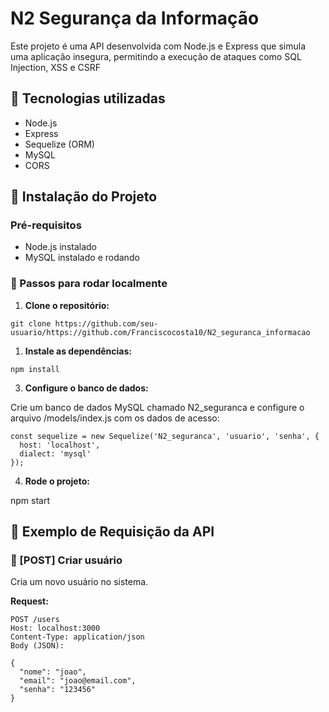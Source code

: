 # N2 Segurança da Informação

Este projeto é uma API desenvolvida com Node.js e Express que simula uma aplicação insegura, permitindo a execução de ataques como SQL Injection, XSS e CSRF


## 🧩 Tecnologias utilizadas

- Node.js
- Express
- Sequelize (ORM)
- MySQL
- CORS

## 📁 Instalação do Projeto

### Pré-requisitos

- Node.js instalado
- MySQL instalado e rodando

### 🔧 Passos para rodar localmente

1. **Clone o repositório:**

`git clone https://github.com/seu-usuario/https://github.com/Franciscocosta10/N2_seguranca_informacao`

1. **Instale as dependências:**

`npm install`

3. **Configure o banco de dados:**

Crie um banco de dados MySQL chamado N2_seguranca e configure o arquivo /models/index.js com os dados de acesso:

```
const sequelize = new Sequelize('N2_seguranca', 'usuario', 'senha', {
  host: 'localhost',
  dialect: 'mysql'
});
```

4. **Rode o projeto:**

npm start

## 📌 Exemplo de Requisição da API

### 🔹 [POST] Criar usuário

Cria um novo usuário no sistema.

**Request:**

```
POST /users
Host: localhost:3000
Content-Type: application/json
Body (JSON):

{
  "nome": "joao",
  "email": "joao@email.com",
  "senha": "123456"
}
```